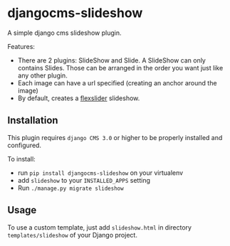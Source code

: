 djangocms-slideshow
===================

A simple django cms slideshow plugin.

Features:

* There are 2 plugins: SlideShow and Slide. A SlideShow can only contains Slides. Those can be arranged in the order you want just like any other plugin.
* Each image can have a url specified (creating an anchor around the image)
* By default, creates a [flexslider](http://www.woothemes.com/flexslider/) slideshow.

Installation
------------

This plugin requires `django CMS 3.0` or higher to be properly installed and configured.

To install:

* run `pip install djangocms-slideshow` on your virtualenv
* add `slideshow` to your `INSTALLED_APPS` setting
* Run `./manage.py migrate slideshow`

Usage
-----

To use a custom template, just add `slideshow.html` in directory `templates/slideshow` of your Django project.
